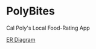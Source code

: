 # PolyBites
Cal Poly's Local Food-Rating App

[ER Diagram](https://lucid.app/lucidchart/ad2813b3-f982-40c2-aa4c-77191e8797b9/edit?viewport_loc=185%2C-109%2C2331%2C1015%2C0_0&invitationId=inv_e40c3701-01f5-4a56-b124-3bbf4631b53e)
